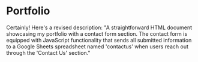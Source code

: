 # Portfolio
 Certainly! Here's a revised description:  "A straightforward HTML document showcasing my portfolio with a contact form section. The contact form is equipped with JavaScript functionality that sends all submitted information to a Google Sheets spreadsheet named 'contactus' when users reach out through the 'Contact Us' section."
